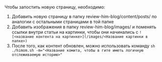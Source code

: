 Чтобы запостить новую страницу, необходимо:
1. Добавить новую страницу в папку review-him-blog/content/posts/ по аналогии с остальными страницами в той папке
2. Добавить изображения в папку review-him-blog/images/ и поменять ссылки внутри статьи на картинки, чтобы они начинались с 
`![<название контента на картинке>](/images/<Название картинки в папке>)`
3. После того, как контент обновлен, можно использовать команду `sh ./himom.sh -m="<Название комита, чтобы в гите иметь логичную отслеживаемую историю>"`